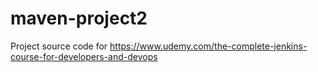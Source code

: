 # maven-project2
Project source code for https://www.udemy.com/the-complete-jenkins-course-for-developers-and-devops
